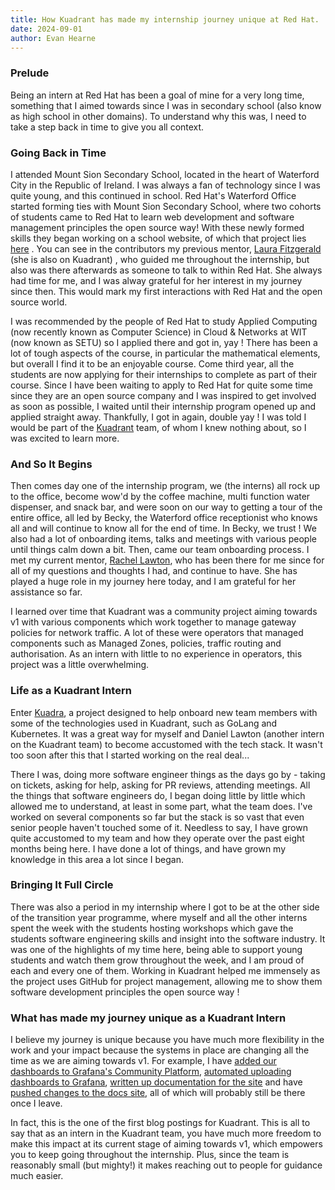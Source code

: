 ```yaml
---
title: How Kuadrant has made my internship journey unique at Red Hat. 
date: 2024-09-01
author: Evan Hearne
---
```


### Prelude
Being an intern at Red Hat has been a goal of mine for a very long time, something that I aimed towards since I was in secondary school (also know as high school in other domains). To understand why this was, I need to take a step back in time to give you all context. 

### Going Back in Time
I attended Mount Sion Secondary School, located in the heart of Waterford City in the Republic of Ireland. I was always a fan of technology since I was quite young, and this continued in school. Red Hat's Waterford Office started forming ties with Mount Sion Secondary School, where two cohorts of students came to Red Hat to learn web development and software management principles the open source way! With these newly formed skills they began working on a school website, of which that project lies [here](https://github.com/MountSionCBSSecondary/SchoolWebsite) . You can see in the contributors my previous mentor, [Laura Fitzgerald](https://github.com/laurafitzgerald) (she is also on Kuadrant) , who guided me throughout the internship, but also was there afterwards as someone to talk to within Red Hat. She always had time for me, and I was alway grateful for her interest in my journey since then. This would mark my first interactions with Red Hat and the open source world. 

I was recommended by the people of Red Hat to study Applied Computing (now recently known as Computer Science) in Cloud & Networks at WIT (now known as SETU) so I applied there and got in, yay ! There has been a lot of tough aspects of the course, in particular the mathematical elements, but overall I find it to be an enjoyable course. Come third year, all the students are now applying for their internships to complete as part of their course. Since I have been waiting to apply to Red Hat for quite some time since they are an open source company and I was inspired to get involved as soon as possible, I waited until their internship program opened up and applied straight away. Thankfully, I got in again, double yay ! I was told I would be part of the [Kuadrant](https://kuadrant.io/) team, of whom I knew nothing about, so I was excited to learn more. 

### And So It Begins
Then comes day one of the internship program, we (the interns) all rock up to the office, become wow'd by the coffee machine, multi function water dispenser, and snack bar, and were soon on our way to getting a tour of the entire office, all led by Becky, the Waterford office receptionist who knows all and will continue to know all for the end of time. In Becky, we trust ! We also had a lot of onboarding items, talks and meetings with various people until things calm down a bit. Then, came our team onboarding process. I met my current mentor, [Rachel Lawton](https://github.com/R-Lawton), who has been there for me since for all of my questions and thoughts I had, and continue to have. She has played a huge role in my journey here today, and I am grateful for her assistance so far.

I learned over time that Kuadrant was a community project aiming towards v1 with various components which work together to manage gateway policies for network traffic. A lot of these were operators that managed components such as Managed Zones, policies, traffic routing and authorisation. As an intern with little to no experience in operators, this project was a little overwhelming. 

### Life as a Kuadrant Intern
Enter [Kuadra](https://github.com/Kuadrant/kuadra), a project designed to help onboard new team members with some of the technologies used in Kuadrant, such as GoLang and Kubernetes. It was a great way for myself and Daniel Lawton (another intern on the Kuadrant team) to become accustomed with the tech stack. It wasn't too soon after this that I started working on the real deal...

There I was, doing more software engineer things as the days go by - taking on tickets, asking for help, asking for PR reviews, attending meetings. All the things that software engineers do, I began doing little by little which allowed me to understand, at least in some part, what the team does. I've worked on several components so far but the stack is so vast that even senior people haven't touched some of it. Needless to say, I have grown quite accustomed to my team and how they operate over the past eight months being here. I have done a lot of things, and have grown my knowledge in this area a lot since I began.

### Bringing It Full Circle
There was also a period in my internship where I got to be at the other side of the transition year programme, where myself and all the other interns spent the week with the students hosting workshops which gave the students software engineering skills and insight into the software industry. It was one of the highlights of my time here, being able to support young students and watch them grow throughout the week, and I am proud of each and every one of them. Working in Kuadrant helped me immensely as the project uses GitHub for project management, allowing me to show them software development principles the open source way !

### What has made my journey unique as a Kuadrant Intern
I believe my journey is unique because you have much more flexibility in the work and your impact because the systems in place are changing all the time as we are aiming towards v1. For example, I have [added our dashboards to Grafana's Community Platform](https://grafana.com/orgs/kuadrantdev), [automated uploading dashboards to Grafana](https://github.com/Kuadrant/kuadrant-operator/pull/641),  [written up documentation for the site](https://github.com/Kuadrant/kuadrant-operator/pull/663) and have [pushed changes to the docs site](https://github.com/Kuadrant/docs.kuadrant.io/actions/runs/9990867148/job/27612453163), all of which will probably still be there once I leave. 

In fact, this is the one of the first blog postings for Kuadrant. This is all to say that as an intern in the Kuadrant team, you have much more freedom to make this impact at its current stage of aiming towards v1, which empowers you to keep going throughout the internship. Plus, since the team is reasonably small (but mighty!) it makes reaching out to people for guidance much easier. 
